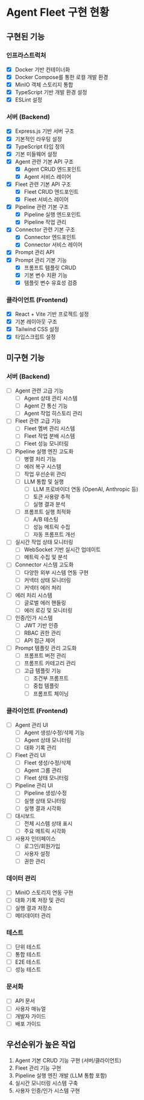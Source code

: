 # Agent Fleet 구현 현황

## 구현된 기능

### 인프라스트럭처

- [x] Docker 기반 컨테이너화
- [x] Docker Compose를 통한 로컬 개발 환경
- [x] MinIO 객체 스토리지 통합
- [x] TypeScript 기반 개발 환경 설정
- [x] ESLint 설정

### 서버 (Backend)

- [x] Express.js 기반 서버 구조
- [x] 기본적인 라우팅 설정
- [x] TypeScript 타입 정의
- [x] 기본 미들웨어 설정
- [x] Agent 관련 기본 API 구조
  - [x] Agent CRUD 엔드포인트
  - [x] Agent 서비스 레이어
- [x] Fleet 관련 기본 API 구조
  - [x] Fleet CRUD 엔드포인트
  - [x] Fleet 서비스 레이어
- [x] Pipeline 관련 기본 구조
  - [x] Pipeline 실행 엔드포인트
  - [x] Pipeline 작업 관리
- [x] Connector 관련 기본 구조
  - [x] Connector 엔드포인트
  - [x] Connector 서비스 레이어
- [x] Prompt 관리 API
- [x] Prompt 관리 기본 기능
  - [x] 프롬프트 템플릿 CRUD
  - [x] 기본 변수 치환 기능
  - [x] 템플릿 변수 유효성 검증

### 클라이언트 (Frontend)

- [x] React + Vite 기반 프로젝트 설정
- [x] 기본 레이아웃 구조
- [x] Tailwind CSS 설정
- [x] 타입스크립트 설정

## 미구현 기능

### 서버 (Backend)

- [ ] Agent 관련 고급 기능
  - [ ] Agent 상태 관리 시스템
  - [ ] Agent 간 통신 기능
  - [ ] Agent 작업 히스토리 관리
- [ ] Fleet 관련 고급 기능
  - [ ] Fleet 멤버 관리 시스템
  - [ ] Fleet 작업 분배 시스템
  - [ ] Fleet 성능 모니터링
- [ ] Pipeline 실행 엔진 고도화
  - [ ] 병렬 처리 기능
  - [ ] 에러 복구 시스템
  - [ ] 작업 우선순위 관리
  - [ ] LLM 통합 및 실행
    - [ ] LLM 프로바이더 연동 (OpenAI, Anthropic 등)
    - [ ] 토큰 사용량 추적
    - [ ] 실행 결과 분석
  - [ ] 프롬프트 실행 최적화
    - [ ] A/B 테스팅
    - [ ] 성능 메트릭 수집
    - [ ] 자동 프롬프트 개선
- [ ] 실시간 작업 상태 모니터링
  - [ ] WebSocket 기반 실시간 업데이트
  - [ ] 메트릭 수집 및 분석
- [ ] Connector 시스템 고도화
  - [ ] 다양한 외부 시스템 연동 구현
  - [ ] 커넥터 상태 모니터링
  - [ ] 커넥터 에러 처리
- [ ] 에러 처리 시스템
  - [ ] 글로벌 에러 핸들링
  - [ ] 에러 로깅 및 모니터링
- [ ] 인증/인가 시스템
  - [ ] JWT 기반 인증
  - [ ] RBAC 권한 관리
  - [ ] API 접근 제어
- [ ] Prompt 템플릿 관리 고도화
  - [ ] 프롬프트 버전 관리
  - [ ] 프롬프트 카테고리 관리
  - [ ] 고급 템플릿 기능
    - [ ] 조건부 프롬프트
    - [ ] 중첩 템플릿
    - [ ] 프롬프트 체이닝

### 클라이언트 (Frontend)

- [ ] Agent 관리 UI
  - [ ] Agent 생성/수정/삭제 기능
  - [ ] Agent 상태 모니터링
  - [ ] 대화 기록 관리
- [ ] Fleet 관리 UI
  - [ ] Fleet 생성/수정/삭제
  - [ ] Agent 그룹 관리
  - [ ] Fleet 상태 모니터링
- [ ] Pipeline 관리 UI
  - [ ] Pipeline 생성/수정
  - [ ] 실행 상태 모니터링
  - [ ] 실행 결과 시각화
- [ ] 대시보드
  - [ ] 전체 시스템 상태 표시
  - [ ] 주요 메트릭 시각화
- [ ] 사용자 인터페이스
  - [ ] 로그인/회원가입
  - [ ] 사용자 설정
  - [ ] 권한 관리

### 데이터 관리

- [ ] MinIO 스토리지 연동 구현
- [ ] 대화 기록 저장 및 관리
- [ ] 실행 결과 저장소
- [ ] 메타데이터 관리

### 테스트

- [ ] 단위 테스트
- [ ] 통합 테스트
- [ ] E2E 테스트
- [ ] 성능 테스트

### 문서화

- [ ] API 문서
- [ ] 사용자 매뉴얼
- [ ] 개발자 가이드
- [ ] 배포 가이드

## 우선순위가 높은 작업

1. Agent 기본 CRUD 기능 구현 (서버/클라이언트)
2. Fleet 관리 기능 구현
3. Pipeline 실행 엔진 개발 (LLM 통합 포함)
4. 실시간 모니터링 시스템 구축
5. 사용자 인증/인가 시스템 구현
